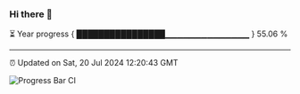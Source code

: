 ### Hi there 👋

⏳ Year progress { ████████████████▁▁▁▁▁▁▁▁▁▁▁▁▁▁ } 55.06 %

---

⏰ Updated on Sat, 20 Jul 2024 12:20:43 GMT

![Progress Bar CI](https://github.com/liununu/liununu/workflows/Progress%20Bar%20CI/badge.svg)
